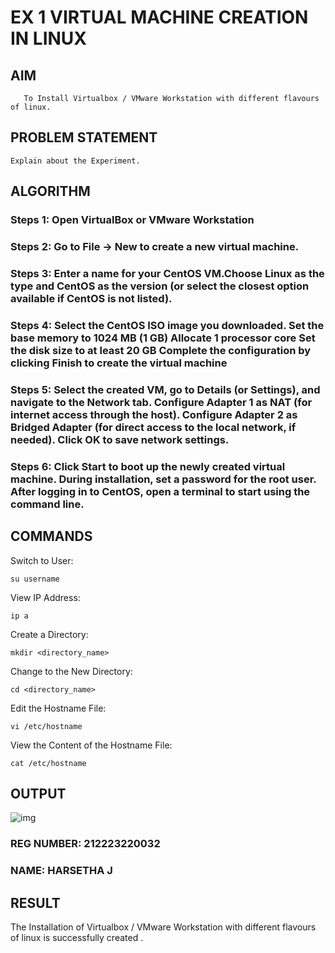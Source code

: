  #  EX 1 VIRTUAL MACHINE CREATION IN LINUX
  ## AIM
       To Install Virtualbox / VMware Workstation with different flavours of linux.
## PROBLEM STATEMENT
    Explain about the Experiment.

## ALGORITHM
 ### Steps 1: Open VirtualBox or VMware Workstation
 ### Steps 2: Go to File -> New to create a new virtual machine.
 ### Steps 3: Enter a name for your CentOS VM.Choose Linux as the type and CentOS as the version (or select the closest option available if CentOS is not listed).
 ### Steps 4: Select the CentOS ISO image you downloaded. Set the base memory to 1024 MB (1 GB) Allocate 1 processor core Set the disk size to at least 20 GB Complete the configuration by clicking Finish to create the virtual machine
 ### Steps 5: Select the created VM, go to Details (or Settings), and navigate to the Network tab. Configure Adapter 1 as NAT (for internet access through the host). Configure Adapter 2 as Bridged Adapter (for direct access to the local network, if needed). Click OK to save network settings.
### Steps 6: Click Start to boot up the newly created virtual machine. During installation, set a password for the root user. After logging in to CentOS, open a terminal to start using the command line.

## COMMANDS
Switch to User:
```
su username
```
View IP Address:
```
ip a
```
Create a Directory:
```
mkdir <directory_name>
```
Change to the New Directory:
```
cd <directory_name>
```
Edit the Hostname File:
```
vi /etc/hostname
```
View the Content of the Hostname File:
```
cat /etc/hostname
```

## OUTPUT
![img](https://github.com/user-attachments/assets/5db56b3d-3c96-4e08-bd57-77271861420c)

### REG NUMBER: 212223220032
### NAME: HARSETHA J
 
## RESULT
 The Installation of Virtualbox / VMware Workstation with different flavours of linux is successfully created .

  


